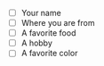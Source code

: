 
 - [ ] Your name
 - [ ] Where you are from
 - [ ] A favorite food
 - [ ] A hobby
 - [ ] A favorite color
